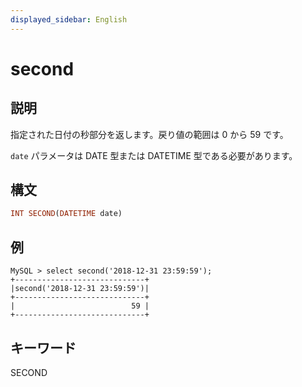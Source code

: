 ```yaml
---
displayed_sidebar: English
---
```


# second

## 説明

指定された日付の秒部分を返します。戻り値の範囲は 0 から 59 です。

`date` パラメータは DATE 型または DATETIME 型である必要があります。

## 構文

```Haskell
INT SECOND(DATETIME date)
```

## 例

```Plain Text
MySQL > select second('2018-12-31 23:59:59');
+-----------------------------+
|second('2018-12-31 23:59:59')|
+-----------------------------+
|                          59 |
+-----------------------------+
```

## キーワード

SECOND
